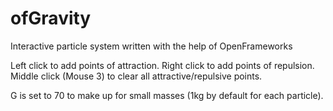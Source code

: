 ofGravity
=========

Interactive particle system written with the help of OpenFrameworks

Left click to add points of attraction.
Right click to add points of repulsion.
Middle click (Mouse 3) to clear all attractive/repulsive points.

G is set to 70 to make up for small masses (1kg by default for each particle). 
